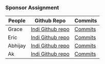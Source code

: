 ### Sponsor Assignment

People | Github Repo | Commits |
-------------  | -------------- | -------------- |
Grace  | [Indi Github repo](https://github.com/gracele246/individualgit) |[Commits](https://github.com/gracele246/individualgit/commits/main)| 
Eric  | [Indi Github repo](https://github.com/elw55555/individualgit) |[Commits](https://github.com/elw55555/individualgit/commits/main)| 
Abhijay |[Indi Github repo](https://github.com/Dubshott/ds2p2abhijayd) |[Commits](https://github.com/Dubshott/ds2p2abhijayd/commits/main)|
Ak |[Indi Github repo]( https://github.com/akprathipati/individualgit) |[Commits](https://github.com/akprathipati/individualgit/commits/main)| 
